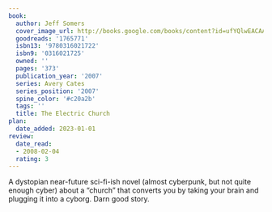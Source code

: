 ```yaml
---
book:
  author: Jeff Somers
  cover_image_url: http://books.google.com/books/content?id=ufYQlwEACAAJ&printsec=frontcover&img=1&zoom=1&source=gbs_api
  goodreads: '1765771'
  isbn13: '9780316021722'
  isbn9: '0316021725'
  owned: ''
  pages: '373'
  publication_year: '2007'
  series: Avery Cates
  series_position: '2007'
  spine_color: '#c20a2b'
  tags: ''
  title: The Electric Church
plan:
  date_added: 2023-01-01
review:
  date_read:
  - 2008-02-04
  rating: 3
---
```

A dystopian near-future sci-fi-ish novel (almost cyberpunk, but not quite enough cyber) about a “church” that converts you by taking your brain and plugging it into a cyborg. Darn good story.
